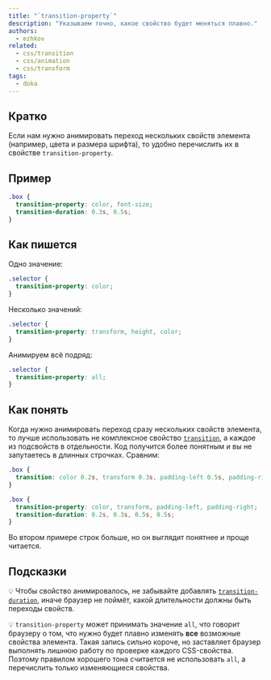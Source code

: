 ```yaml
---
title: "`transition-property`"
description: "Указываем точно, какое свойство будет меняться плавно."
authors:
  - ezhkov
related:
  - css/transition
  - css/animation
  - css/transform
tags:
  - doka
---
```


## Кратко

Если нам нужно анимировать переход нескольких свойств элемента (например, цвета и размера шрифта), то удобно перечислить их в свойстве `transition-property`.

## Пример

```css
.box {
  transition-property: color, font-size;
  transition-duration: 0.3s, 0.5s;
}
```

## Как пишется

Одно значение:

```css
.selector {
  transition-property: color;
}
```

Несколько значений:

```css
.selector {
  transition-property: transform, height, color;
}
```

Анимируем всё подряд:

```css
.selector {
  transition-property: all;
}
```

## Как понять

Когда нужно анимировать переход сразу нескольких свойств элемента, то лучше использовать не комплексное свойство [`transition`](/css/transition/), а каждое из подсвойств в отдельности. Код получится более понятным и вы не запутаетесь в длинных строчках. Сравним:

```css
.box {
  transition: color 0.2s, transform 0.3s, padding-left 0.5s, padding-right 0.5s;
}

.box {
  transition-property: color, transform, padding-left, padding-right;
  transition-duration: 0.2s, 0.3s, 0.5s, 0.5s;
}
```

Во втором примере строк больше, но он выглядит понятнее и проще читается.

## Подсказки

💡 Чтобы свойство анимировалось, не забывайте добавлять [`transition-duration`](/css/transition-duration/), иначе браузер не поймёт, какой длительности должны быть переходы свойств.

💡 `transition-property` может принимать значение `all`, что говорит браузеру о том, что нужно будет плавно изменять **все** возможные свойства элемента. Такая запись сильно короче, но заставляет браузер выполнять лишнюю работу по проверке каждого CSS-свойства. Поэтому правилом хорошего тона считается не использовать `all`, а перечислить только изменяющиеся свойства.
